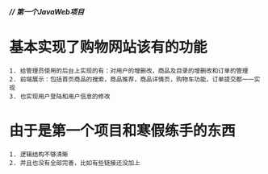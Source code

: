 ***// 第一个JavaWeb项目***

# 基本实现了购物网站该有的功能
    1. 给管理员使用的后台上实现的有：对用户的增删改，商品及目录的增删改和订单的管理
    2. 前端展示：包括首页商品的搜索，商品推荐，商品详情页，购物车功能，订单提交都一一实现
    3. 也实现用户登陆和用户信息的修改
 
# 由于是第一个项目和寒假练手的东西
    1. 逻辑结构不够清晰
    2. 并且也没有全部完善，比如有些链接还没加上
